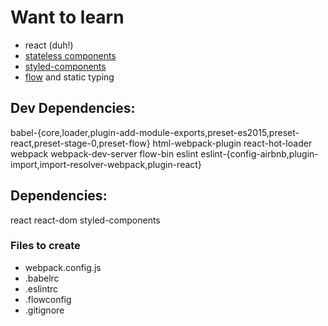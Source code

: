 # Want to learn

* react (duh!)
* [stateless components](https://toddmotto.com/stateless-react-components)
* [styled-components](https://styled-components.com)
* [flow](https://flow.org/en/docs/usage/) and static typing

## Dev Dependencies:

babel-{core,loader,plugin-add-module-exports,preset-es2015,preset-react,preset-stage-0,preset-flow}
html-webpack-plugin
react-hot-loader
webpack webpack-dev-server
flow-bin
eslint
eslint-{config-airbnb,plugin-import,import-resolver-webpack,plugin-react}

## Dependencies:

react react-dom
styled-components

### Files to create

* webpack.config.js
* .babelrc
* .eslintrc
* .flowconfig
* .gitignore